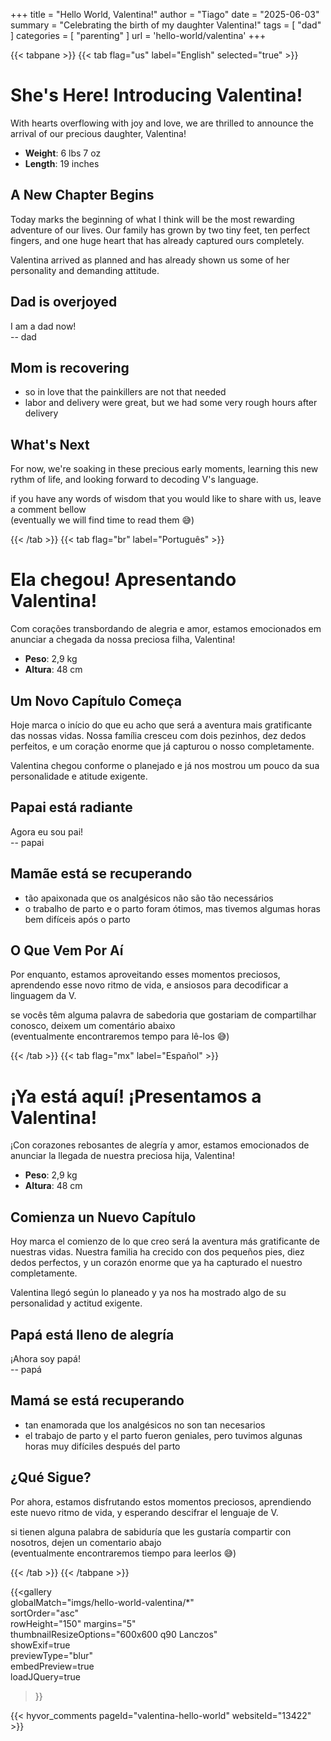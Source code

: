 +++
title = "Hello World, Valentina!"
author = "Tiago"
date = "2025-06-03"
summary = "Celebrating the birth of my daughter Valentina!"
tags = [
    "dad"
]
categories = [
    "parenting"
]
url = 'hello-world/valentina'
+++

{{< tabpane >}}
{{< tab flag="us" label="English" selected="true" >}}

# She's Here! Introducing Valentina!

With hearts overflowing with joy and love, we are thrilled to announce the arrival of our precious daughter, Valentina!

- **Weight**: 6 lbs 7 oz
- **Length**: 19 inches

## A New Chapter Begins

Today marks the beginning of what I think will be the most rewarding adventure of our lives. Our family has grown by two tiny feet, ten perfect fingers, and one huge heart that has already captured ours completely.

Valentina arrived as planned and has already shown us some of her personality and demanding attitude.


## Dad is overjoyed
I am a dad now!  
-- dad


## Mom is recovering
- so in love that the painkillers are not that needed
- labor and delivery were great, but we had some very rough hours after delivery


## What's Next
For now, we're soaking in these precious early moments, learning this new rythm of life, and looking forward to decoding V's language.  

if you have any words of wisdom that you would like to share with us, leave a comment bellow  
(eventually we will find time to read them 😅)

{{< /tab >}}
{{< tab flag="br" label="Português" >}}

# Ela chegou! Apresentando Valentina!

Com corações transbordando de alegria e amor, estamos emocionados em anunciar a chegada da nossa preciosa filha, Valentina!

- **Peso**: 2,9 kg
- **Altura**: 48 cm

## Um Novo Capítulo Começa

Hoje marca o início do que eu acho que será a aventura mais gratificante das nossas vidas. Nossa família cresceu com dois pezinhos, dez dedos perfeitos, e um coração enorme que já capturou o nosso completamente.

Valentina chegou conforme o planejado e já nos mostrou um pouco da sua personalidade e atitude exigente.

## Papai está radiante
Agora eu sou pai!  
-- papai

## Mamãe está se recuperando
- tão apaixonada que os analgésicos não são tão necessários
- o trabalho de parto e o parto foram ótimos, mas tivemos algumas horas bem difíceis após o parto

## O Que Vem Por Aí
Por enquanto, estamos aproveitando esses momentos preciosos, aprendendo esse novo ritmo de vida, e ansiosos para decodificar a linguagem da V.

se vocês têm alguma palavra de sabedoria que gostariam de compartilhar conosco, deixem um comentário abaixo  
(eventualmente encontraremos tempo para lê-los 😅)

{{< /tab >}}
{{< tab flag="mx" label="Español" >}}

# ¡Ya está aquí! ¡Presentamos a Valentina!

¡Con corazones rebosantes de alegría y amor, estamos emocionados de anunciar la llegada de nuestra preciosa hija, Valentina!

- **Peso**: 2,9 kg
- **Altura**: 48 cm

## Comienza un Nuevo Capítulo

Hoy marca el comienzo de lo que creo será la aventura más gratificante de nuestras vidas. Nuestra familia ha crecido con dos pequeños pies, diez dedos perfectos, y un corazón enorme que ya ha capturado el nuestro completamente.

Valentina llegó según lo planeado y ya nos ha mostrado algo de su personalidad y actitud exigente.

## Papá está lleno de alegría
¡Ahora soy papá!  
-- papá

## Mamá se está recuperando
- tan enamorada que los analgésicos no son tan necesarios
- el trabajo de parto y el parto fueron geniales, pero tuvimos algunas horas muy difíciles después del parto

## ¿Qué Sigue?
Por ahora, estamos disfrutando estos momentos preciosos, aprendiendo este nuevo ritmo de vida, y esperando descifrar el lenguaje de V.

si tienen alguna palabra de sabiduría que les gustaría compartir con nosotros, dejen un comentario abajo  
(eventualmente encontraremos tiempo para leerlos 😅)

{{< /tab >}}
{{< /tabpane >}}

{{<gallery  
    globalMatch="imgs/hello-world-valentina/*"  
    sortOrder="asc"  
    rowHeight="150"
    margins="5"  
    thumbnailResizeOptions="600x600 q90 Lanczos"  
    showExif=true  
    previewType="blur"  
    embedPreview=true  
    loadJQuery=true  
>}}

{{< hyvor_comments pageId="valentina-hello-world" websiteId="13422" >}}  


